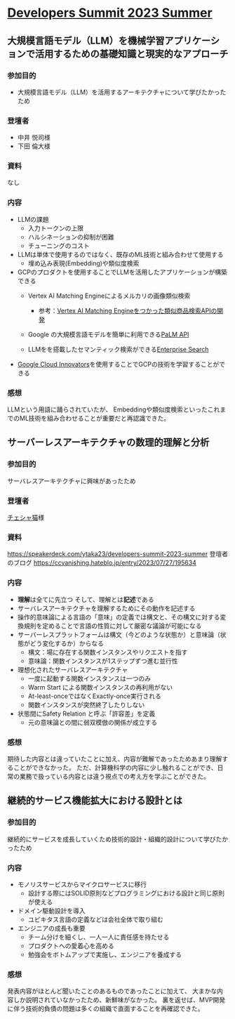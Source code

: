 # [Developers Summit 2023 Summer](https://event.shoeisha.jp/devsumi/20230727)

## 大規模言語モデル（LLM）を機械学習アプリケーションで活用するための基礎知識と現実的なアプローチ

### 参加目的
- 大規模言語モデル（LLM）を活用するアーキテクチャについて学びたかったため

### 登壇者
- 中井 悦司様
- 下田 倫大様

### 資料
なし

### 内容
- LLMの課題
  - 入力トークンの上限
  - ハルシネーションの抑制が困難
  - チューニングのコスト
- LLMは単体で使用するのではなく、既存のML技術と組み合わせて使用する
  - 埋め込み表現(Embedding)や類似度検索
- GCPのプロダクトを使用することでLLMを活用したアプリケーションが構築できる
  - Vertex AI Matching Engineによるメルカリの画像類似検索
    - 参考：[Vertex AI Matching Engineをつかった類似商品検索APIの開発](https://engineering.mercari.com/blog/entry/20220224-similar-search-using-matching-engine/)

  - Google の大規模言語モデルを簡単に利用できる[PaLM API](https://developers.generativeai.google/)
  - LLMをを搭載したセマンティック検索ができる[Enterprise Search](https://cloud.google.com/blog/ja/products/ai-machine-learning/enterprise-search-on-gen-app-builder)
- [Google Cloud Innovators](https://cloud.google.com/innovators?hl=ja)を使用することでGCPの技術を学習することができる

### 感想
LLMという用語に踊らされていたが、
Embeddingや類似度検索といったこれまでのML技術を組み合わせることが重要だと再認識できた。

## サーバーレスアーキテクチャの数理的理解と分析

### 参加目的
サーバレスアーキテクチャに興味があったため

### 登壇者
[チェシャ猫](https://twitter.com/y_taka_23)様

### 資料
<https://speakerdeck.com/ytaka23/developers-summit-2023-summer>
登壇者のブログ
<https://ccvanishing.hateblo.jp/entry/2023/07/27/195634>

### 内容
- **理解**は全てに先立つ そして、理解とは**記述**である
- サーバレスアーキテクチャを理解するためにその動作を記述する
- 操作的意味論による言語の「意味」の定義では構文と、その構文に対する変換規則を定めることで言語の性質に対して厳密な議論が可能になる
- サーバーレスプラットフォームは構文（今どのような状態か）と意味論（状態がどう変化するか）からなる
  - 構文：場に存在する関数インスタンスやリクエストを指す
  - 意味論：関数インスタンスが1ステップずつ進む並行性
- 理想化されたサーバレスアーキテクチャ
  - 一度に起動する関数インスタンスは一つのみ
  - Warm Start による関数インスタンスの再利用がない
  - At-least-onceではなくExactly-once実行される
  - 関数インスタンスが突然終了したりしない
- 状態間にSafety Relation と呼ぶ「許容差」を定義
  - 元の意味論との間に弱双模倣の関係が成立する

### 感想
期待した内容とは違っていたことに加え、内容が難解であったためあまり理解することができなかった。
ただ、計算機科学の内容に少し触れることができ、日常の業務で扱っている内容とは違う視点での考え方を学ぶことができた。



## 継続的サービス機能拡大における設計とは
### 参加目的 
継続的にサービスを成長していくため技術的設計・組織的設計について学びたかったため

### 内容

- モノリスサービスからマイクロサービスに移行
  - 設計する際にはSOLID原則などプログラミングにおける設計と同じ原則が使える
- ドメイン駆動設計を導入
  - ユビキタス言語の定義などは会社全体で取り組む
- エンジニアの成長も重要
  - チーム分けを細くし、一人一人に責任感を持たせる
  - プロダクトへの愛着心を高める
  - 勉強会をボトムアップで実施し、エンジニアを養成する

### 感想
発表内容がほとんど聞いたことのあるものであったことに加えて、
大まかな内容しか説明されていなかったため、新鮮味がなかった。
裏を返せば、MVP開発に伴う技術的負債の問題は多くの組織で直面することを再確認できた。